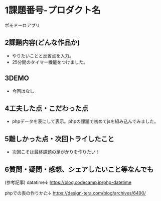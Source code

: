 
#   1課題番号-プロダクト名
ポモドーロアプリ

##  2課題内容(どんな作品か)
-   やりたいことと反省点を入力。
-   25分間のタイマー機能をつけました。

##  3DEMO
-   今回はなし

##  4工夫した点・こだわった点
-  phpデータを表にして表示。phpの課題で初めてjsを組み込んでみました。

##  5難しかった点・次回トライしたこと
-  次回こそは最終課題の足がかりを作りたい！

##  6質問・疑問・感想、シェアしたいこと等なんでも
(参考記事)
datatime↓
https://blog.codecamp.jp/php-datetime

phpでの表の作りかた↓
https://design-tera.com/blog/archives/6490/
